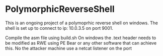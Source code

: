 # PolymorphicReverseShell

This is an ongoing project of a polymoprhic reverse shell on windows. The shell is set up to connect to ip: 10.0.3.5 on port 9001. 

Compile the asm file using build.sh
On windows the .text header needs to be modified as RWE using PE Bear or any other software that can achieve this.
No the attacker machine use a netcat listener on the port 
